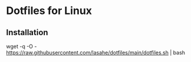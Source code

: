 # Dotfiles for Linux

## Installation
wget -q -O - https://raw.githubusercontent.com/lasahe/dotfiles/main/dotfiles.sh | bash
